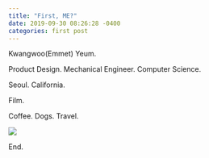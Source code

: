 ```yaml
---
title: "First, ME?"
date: 2019-09-30 08:26:28 -0400
categories: first post
---
```


Kwangwoo(Emmet) Yeum.

Product Design. Mechanical Engineer. Computer Science.

Seoul. California.

Film.

Coffee. Dogs. Travel. 

<img src="https://photos.google.com/share/AF1QipOPuinGA9-GSc5mmBq-l_hqHHsOVIGRcnKFbqLztQ0cnxsnxmPyRNsJoj0_xJ6a6A/photo/AF1QipOoXABEnG-oMcxAwSghGz1AHZnJBrfZ-e5sdv8A?key=emJHQ0VNYkRYaTd4UzMyMS04U1JKMWFkOEd6OW53"></img>

End.
